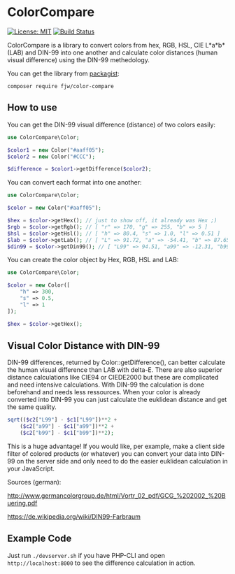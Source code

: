 # ColorCompare


[![License: MIT](https://img.shields.io/badge/License-MIT-yellow.svg)](https://opensource.org/licenses/MIT)
[![Build Status](https://travis-ci.com/fjw/ColorCompare.svg?branch=master)](https://travis-ci.com/fjw/ColorCompare)

ColorCompare is a library to convert colors from hex, RGB, HSL, CIE L\*a\*b\* (LAB) and DIN-99 into one another and calculate color distances (human visual difference) using the DIN-99 methedology.


You can get the library from [packagist](https://packagist.org/packages/fjw/color-compare):
```
composer require fjw/color-compare
```

## How to use

You can get the DIN-99 visual difference (distance) of two colors easily:
```php
use ColorCompare\Color;

$color1 = new Color("#aaff05");
$color2 = new Color("#CCC");

$difference = $color1->getDifference($color2);
```

You can convert each format into one another:
```php
use ColorCompare\Color;

$color = new Color("#aaff05");

$hex = $color->getHex(); // just to show off, it already was Hex ;)
$rgb = $color->getRgb(); // [ "r" => 170, "g" => 255, "b" => 5 ]
$hsl = $color->getHsl(); // [ "h" => 80.4, "s" => 1.0, "l" => 0.51 ]
$lab = $color->getLab(); // [ "L" => 91.72, "a" => -54.41, "b" => 87.65 ]
$din99 = $color->getDin99(); // [ "L99" => 94.51, "a99" => -12.31, "b99" => 30.39 ]
```

You can create the color object by Hex, RGB, HSL and LAB:
```php
use ColorCompare\Color;

$color = new Color([
    "h" => 300,
    "s" => 0.5,
    "l" => 1 
]);

$hex = $color->getHex();
```

## Visual Color Distance with DIN-99
DIN-99 differences, returned by Color::getDifference(), can better calculate the human visual difference  than LAB with delta-E. There are also superior distance calculations like CIE94 or CIEDE2000 but these are complicated and need intensive calculations.
With DIN-99 the calculation is done beforehand and needs less ressources. When your color is already converted into DIN-99 you can just calculate the euklidean distance and get the same quality.

```php
sqrt(($c2["L99"] - $c1["L99"])**2 +
    ($c2["a99"] - $c1["a99"])**2 +
    ($c2["b99"] - $c1["b99"])**2);
``` 

This is a huge advantage! If you would like, per example, make a client side filter of colored products (or whatever) you can convert your data into DIN-99 on the server side and only need to do the easier euklidean calculation in your JavaScript.

Sources (german):

http://www.germancolorgroup.de/html/Vortr_02_pdf/GCG_%202002_%20Buering.pdf

https://de.wikipedia.org/wiki/DIN99-Farbraum

## Example Code
Just run ```./devserver.sh``` if you have PHP-CLI and open ```http://localhost:8000``` to see the difference calculation in action.

